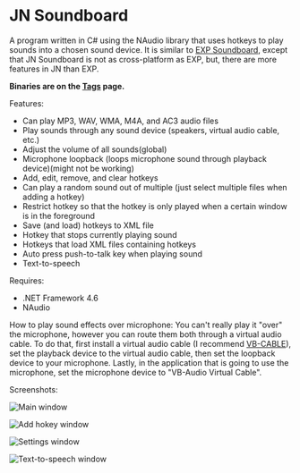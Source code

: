# JN Soundboard
A program written in C# using the NAudio library that uses hotkeys to play sounds into a chosen sound device. It is similar to [EXP Soundboard](https://sourceforge.net/projects/expsoundboard/), except that JN Soundboard is not as cross-platform as EXP, but, there are more features in JN than EXP.

**Binaries are on the [Tags](https://gitlab.com/Jitnaught/JNSoundboard/tags) page.**

Features:
* Can play MP3, WAV, WMA, M4A, and AC3 audio files
* Play sounds through any sound device (speakers, virtual audio cable, etc.)
* Adjust the volume of all sounds(global)
* Microphone loopback (loops microphone sound through playback device)(might not be working)
* Add, edit, remove, and clear hotkeys
* Can play a random sound out of multiple (just select multiple files when adding a hotkey)
* Restrict hotkey so that the hotkey is only played when a certain window is in the foreground
* Save (and load) hotkeys to XML file
* Hotkey that stops currently playing sound
* Hotkeys that load XML files containing hotkeys
* Auto press push-to-talk key when playing sound
* Text-to-speech

Requires: 
* .NET Framework 4.6
* NAudio

How to play sound effects over microphone:
You can't really play it "over" the microphone, however you can route them both through a virtual audio cable.
To do that, first install a virtual audio cable (I recommend [VB-CABLE](http://vb-audio.pagesperso-orange.fr/Cable/index.htm)), set the playback device to the virtual audio cable, then set the loopback device to your microphone.
Lastly, in the application that is going to use the microphone, set the microphone device to "VB-Audio Virtual Cable".

Screenshots: 

![Main window](https://i.imgur.com/7mGHN9g.jpg)

![Add hokey window](https://i.imgur.com/pgKoli1.jpg)

![Settings window](https://i.imgur.com/yYsm1TR.jpg)

![Text-to-speech window](https://i.imgur.com/EoPayHn.png)

